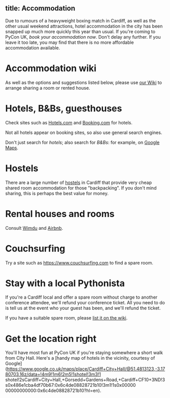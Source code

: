 title: Accommodation
---

Due to rumours of a heavyweight boxing match in Cardiff, as well as the other usual weekend attractions, hotel accommodation in the city has been snapped up much more quickly this year than usual.
If you're coming to PyCon UK, *book your accommodation now*. Don't delay any further. If you leave it too late, you may find that there is no more affordable accommodation available.

# Accommodation wiki

As well as the options and suggestions listed below, please use [our Wiki](http://pyconukaccommodation.wikia.com/wiki/PyConUKAccommodation_Wiki) to arrange sharing a room or rented house.

# Hotels, B&Bs, guesthouses

Check sites such as [Hotels.com](http://hotels.com) and [Booking.com](http://booking.com) for hotels.

Not all hotels appear on booking sites, so also use general search engines.

Don't just search for *hotels*; also search for *B&Bs*: for example, on [Google Maps](https://www.google.co.uk/maps/search/B%26B+near+cardiff/@51.4671319,-3.2291182,12z/data=!4m5!2m4!5m3!5m2!1s2017-10-25!2i6).

# Hostels

There are a large number of [hostels](http://www.hostelworld.com/search?search_keywords=Cardiff%2C+Wales&country=Wales&city=Cardiff&date_from=2017-10-26&date_to=2017-10-29&number_of_guests=1)
in Cardiff that provide very cheap shared room accommodation for those "backpacking". If you don't mind sharing, this is perhaps the best value for money.

# Rental houses and rooms

Consult [Wimdu](http://www.wimdu.com/) and [Airbnb](https://www.airbnb.co.uk/).

# Couchsurfing

Try a site such as https://www.couchsurfing.com to find a spare room.

# Stay with a local Pythonista

If you're a Cardiff local and offer a spare room without charge to another conference attendee, we'll refund your conference
ticket. All you need to do is tell us at the event who your guest has been, and we'll refund the ticket.

If you have a suitable spare room, please [list it on the wiki](http://pyconukaccommodation.wikia.com/wiki/PyConUKAccommodation_Wiki).

# Get the location right

You'll have most fun at PyCon UK if you're staying somewhere a short walk from City Hall. Here's a [handy map of hotels in
the vicinity, courtesy of
Google](https://www.google.co.uk/maps/place/Cardiff+City+Hall/@51.4813123,-3.1780703,16z/data=!4m9!1m6!2m5!1shotel!3m3!1
shotel!2sCardiff+City+Hall,+Gorsedd+Gardens+Road,+Cardiff+CF10+3ND!3s0x486e1cba4df70b67:0x6c4de08828721b10!3m1!1s0x00000
00000000000:0x6c4de08828721b10?hl=en).
